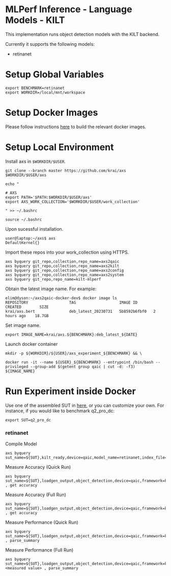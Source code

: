 # MLPerf Inference - Language Models - KILT
This implementation runs object detection models with the KILT backend.

Currently it supports the following models:
- retinanet

# Setup Global Variables
```
export BENCHMARK=retinanet
export WORKDIR=/local/mnt/workspace
```

# Setup Docker Images
Please follow instructions [here](https://github.com/krai/axs2qaic-docker) to build the relevant docker images.

# Setup Local Environment
Install axs in `$WORKDIR/$USER`.
```
git clone --branch master https://github.com/krai/axs $WORKDIR/$USER/axs
```

```
echo "

# AXS
export PATH='$PATH:$WORKDIR/$USER/axs'
export AXS_WORK_COLLECTION='$WORKDIR/$USER/work_collection' 

" >> ~/.bashrc
```

```
source ~/.bashrc
```

Upon sucessful installation.
```
user@laptop:~/axs$ axs
DefaultKernel{}
```

Import these repos into your work_collection using HTTPS.
```
axs byquery git_repo,collection,repo_name=axs2qaic
axs byquery git_repo,collection,repo_name=axs2kilt
axs byquery git_repo,collection,repo_name=axs2config
axs byquery git_repo,collection,repo_name=axs2system
axs byquery git_repo,repo_name=kilt-mlperf
```

Obtain the latest image name. For example:
```
elim@dyson:~/axs2qaic-docker-dev$ docker image ls
REPOSITORY                  TAG                   IMAGE ID       CREATED        SIZE
krai/axs.bert               deb_latest_20230731   5b8592b6fbf0   2 hours ago    18.7GB
```

Set image name.
```
export IMAGE_NAME=krai/axs.${BENCHMARK}:deb_latest_${DATE}
```

Launch docker container
```
mkdir -p ${WORKDIR}/${USER}/axs_experiment_${BENCHMARK} && \

docker run -it --name ${USER}_${BENCHMARK} --entrypoint /bin/bash --privileged --group-add $(getent group qaic | cut -d: -f3) ${IMAGE_NAME}
```


# Run Experiment inside Docker
Use one of the assembled SUT in [here](https://github.com/krai/axs2config), or you can customize your own. For instance, if you would like to benchmark q2_pro_dc:
```
export SUT=q2_pro_dc
```

### retinanet
Compile Model
```
axs byquery sut_name=${SUT},kilt_ready,device=qaic,model_name=retinanet,index_file=openimages_cal_images_list.txt,loadgen_scenario=Offline
```

Measure Accuracy (Quick Run) 
```
axs byquery sut_name=${SUT},loadgen_output,object_detection,device=qaic,framework=kilt,model_name=retinanet,loadgen_mode=AccuracyOnly,loadgen_scenario=Offline,loadgen_dataset_size=20,set_device_id=0 , get accuracy
```


Measure Accuracy (Full Run) 
```
axs byquery sut_name=${SUT},loadgen_output,object_detection,device=qaic,framework=kilt,model_name=retinanet,loadgen_mode=AccuracyOnly,loadgen_scenario=Offline , get accuracy
```


Measure Performance (Quick Run)
```
axs byquery sut_name=${SUT},loadgen_output,object_detection,device=qaic,framework=kilt,model_name=retinanet,loadgen_mode=PerformanceOnly,loadgen_scenario=Offline,loadgen_dataset_size=20,loadgen_target_qps=1 , parse_summary
```


Measure Performance (Full Run)
```
axs byquery sut_name=${SUT},loadgen_output,object_detection,device=qaic,framework=kilt,model_name=retinanet,loadgen_mode=PerformanceOnly,loadgen_scenario=Offline,loadgen_target_qps=<measured value> , parse_summary
```